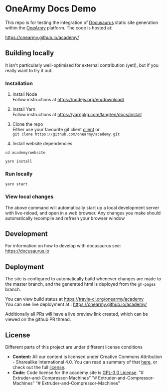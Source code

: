 # OneArmy Docs Demo

This repo is for testing the integration of [Docusaurus](https://docusaurus.io) static site generation within the [OneArmy](https://github.com/onearmy/community-platform) platform. The code is hosted at:

https://onearmy.github.io/academy/

## Building locally
It isn't particularly well-optimised for external contribution (yet!), but if you really want to try it out:

### Installation

1. Install Node  
   Follow instructions at https://nodejs.org/en/download/

2. Install Yarn  
   Follow instructions at https://yarnpkg.com/lang/en/docs/install

3. Clone the repo  
   Either use your favourite git client [client](https://git-scm.com/download/gui) or  
   `git clone https://github.com/onearmy/academy.git`
4. Install website dependencies

```
cd academy/website

yarn install
```

### Run locally

```
yarn start
```

### View local changes

The above command will automatically start up a local development server with live-reload, and open in a web browser.
Any changes you make should automatically recompile and refresh your browser window

## Development

For information on how to develop with docusaurus see:  
https://docusaurus.io

## Deployment

The site is configured to automatically build whenever changes are made to the master branch, and the generated html is deployed from the `gh-pages` branch.

You can view build status at https://travis-ci.org/onearmy/academy  
You can see live deployment at : https://onearmy.github.io/academy/

Additionally all PRs will have a live preview link created, which can be viewed on the github PR thread.

## License
Different parts of this project are under different license conditions

- **Content:** All our content is licensed under Creative Commons Attribution - Sharealike International 4.0. You can read a summary of that [here](https://creativecommons.org/licenses/by-sa/4.0/), or check out the full [license](https://creativecommons.org/licenses/by-sa/4.0/legalcode).
- **Code:** Code license for the academy site is [GPL-3.0 License](https://github.com/ONEARMY/academy/blob/master/LICENSE).
"# Extruder-and-Compressor-Machines" 
"# Extruder-and-Compressor-Machines" 
"# Extruder-and-Compressor-Machines" 
